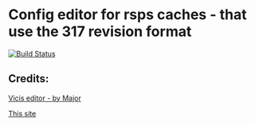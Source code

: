 # Config editor for rsps caches - that use the 317 revision format
[![Build Status](https://travis-ci.org/stavsen/StavsEditor.svg?branch=master)](https://travis-ci.org/stavsen/StavsEditor)


## Credits: ##

[Vicis editor - by Major](https://github.com/Major-/Vicis)

[This site](https://sites.google.com/site/commiesrunescapedocumentation/home)

